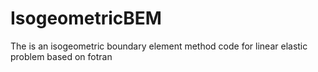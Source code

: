 # IsogeometricBEM
The is an isogeometric boundary element method code for linear elastic problem based on fotran
